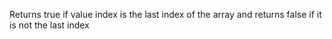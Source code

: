 Returns true if value index is the last index of the array and returns false if it is not the last index

<rv-bind-content class="pt-3">
<template>
<rv-example-tabs class="pt-3" handle="bs4-icon">
<template type="single-html-file">
<ul rv-assign-sweets="['cracker', 'muffin', 'cake']">
  <li rv-each-sweetness="sweets" rv-class-font-weight-bold="sweets | isLast %sweetness%">{sweetness}</li>
</ul>
</template>
</rv-example-tabs>
</template>
</rv-bind-content>
